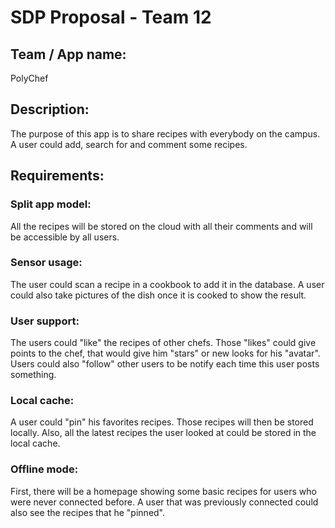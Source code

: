 # SDP Proposal - Team 12

## Team / App name:
PolyChef

## Description:
The purpose of this app is to share recipes with everybody on the campus. A user could add, search for and comment some recipes. 

## Requirements:
### Split app model: 
All the recipes will be stored on the cloud with all their comments and will be accessible by all users.

### Sensor usage:
The user could scan a recipe in a cookbook to add it in the database. A user could also take pictures of the dish once it is cooked to show the result.

### User support:
The users could "like" the recipes of other chefs. Those "likes" could give points to the chef, that would give him "stars" or new looks for his "avatar". Users could also "follow" other users to be notify each time this user posts something.

### Local cache:
A user could "pin" his favorites recipes. Those recipes will then be stored locally. Also, all the latest recipes the user looked at could be stored in the local cache.  

### Offline mode:
First, there will be a homepage showing some basic recipes for users who were never connected before. A user that was previously connected could also see the recipes that he "pinned".
